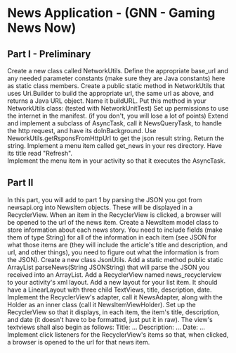 # News Application - (GNN - Gaming News Now)
## Part I - Preliminary

Create a new class called NetworkUtils. 
Define the appropriate base_url and any needed parameter constants (make sure they are Java constants) here as static class members.
Create a public static method in NetworkUtils that uses Uri.Builder to build the appropriate url, the same url as above, and returns a Java URL object. 
Name it buildURL. Put this method in your NetworkUtils class: (tested with NetworkUnitTest)
Set up permissions to use the internet in the manifest. (if you don't, you will lose a lot of points)
Extend and implement a subclass of AsyncTask, call it NewsQueryTask, to handle the http request, and have its doInBackground. 
Use NeworkUtils.getRsponsFromHttpUrl to get the json result string. Return the string.
Implement a menu item called get_news in your res directory. Have its title read "Refresh".  
Implement the menu item in your activity so that it executes the AsyncTask.

## Part II

In this part, you will add to part 1 by parsing the JSON you got from newsapi.org into NewsItem objects. 
These will be displayed in a RecyclerView. 
When an item in the RecyclerView is clicked, a browser will be opened to the url of the news item.
Create a NewsItem model class to store information about each news story. You need to include fields 
(make them of type String) for all of the information in each item (see JSON for what those items are 
(they will include the article's title and description, and url, and other things), you need to figure out 
what the information is from the JSON). 
Create a new class JsonUtils. Add a static method public static ArrayList<NewsItem> parseNews(String JSONString) that
will parse the JSON you received into an ArrayList<NewsItem>.
Add a RecyclerView named news_recyclerview to your activity's xml layout. Add a new layout for your list item. 
It should have a LinearLayout with three child TextViews, title, description, date. 
Implement the RecyclerView's adapter, call it NewsAdapter, along with the Holder as an inner class (call it NewsItemViewHolder). 
Set up the RecyclerView so that it displays, in each item, the item's title, description, and date (it doesn't have to be formatted, just put it in raw). 
The view's textviews shall also begin as follows:
Title: ...
Description: ...
Date: ...
Implement click listeners for the RecyclerView's items so that, when clicked, a browser is opened to the url for that news item. 
